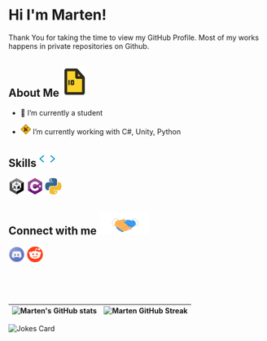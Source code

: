 <h1> Hi I'm Marten!</h1>
<p align="center">
</p>

<div size="20px">  Thank You for taking the time to view my GitHub Profile. Most of my works happens in private repositories on Github.
</div>

<h2> About Me <img src="https://raw.githubusercontent.com/MartenEMD/MartenEMD/main/data/File.gif?token=GHSAT0AAAAAABM6QQYEYMLFH2YTMHXYHYFIYQE72EA" width = 50px></h2>

- 🔭 I’m currently a student
  
- <img width="20px" src="https://raw.githubusercontent.com/MartenEMD/MartenEMD/main/data/Construction.png?token=GHSAT0AAAAAABM6QQYEPCQZWF2OAHPETJI4YQFCIHQ"> I’m currently working with C#, Unity, Python
  

<h2> Skills <img src="https://raw.githubusercontent.com/MartenEMD/MartenEMD/main/data/Code.webp?token=GHSAT0AAAAAABM6QQYFQABOKJS77RC7IEBQYQE7Y2Q" width = 32px> </h2>
<p float="left">
  <img width="32px" src="https://raw.githubusercontent.com/MartenEMD/MartenEMD/main/data/Unity.png?token=GHSAT0AAAAAABM6QQYFB6ZB2ON3Y4PXJ5BQYQE72RA">
  <img width="32px" src="https://raw.githubusercontent.com/MartenEMD/MartenEMD/main/data/C%23.png?token=GHSAT0AAAAAABM6QQYFHT5EFX2QGBYEYMLMYQE723Q">
  <img width="32px" src="https://raw.githubusercontent.com/MartenEMD/MartenEMD/main/data/Python.png?token=GHSAT0AAAAAABM6QQYEBSNNJGCWPRZI4HXCYQE7TSA">
</p>


<h2> Connect with me <img src="https://raw.githubusercontent.com/MartenEMD/MartenEMD/main/data/Connect.gif?token=GHSAT0AAAAAABM6QQYE6QWMHLGJIZCAHV5AYQE7WVQ" width="100px"> </h2>
<p float="left">
  <a href="https://discordapp.com/users/479713616572973086"><img width="32px" src="https://raw.githubusercontent.com/MartenEMD/MartenEMD/main/data/Discord.png?token=GHSAT0AAAAAABM6QQYER5ANQA6W6JWQ6KCKYQFBBEQ"></a>
  <a href="https://www.reddit.com/user/Marten_CSharp"><img width="32px" src="https://raw.githubusercontent.com/MartenEMD/MartenEMD/main/data/Reddit.png?token=GHSAT0AAAAAABM6QQYF7WDXUP7FLE3YHAHUYQFBTEA"></a>
</p>
  
<br>
<br>
<br>

<!--
[![Marten's GitHub Activity Graph](https://activity-graph.herokuapp.com/graph?username=MaykerStudio&theme=tokyonight&count_private=true)](https://git.io/praveenscience)
-->

| ![Marten's GitHub stats](https://github-readme-stats.vercel.app/api?username=MartenEMD&show_icons=true&theme=radical&include_all_commits=true&count_private=true) | ![Marten GitHub Streak](https://github-readme-streak-stats.herokuapp.com/?user=MartenEMD&theme=tokyonight&count_private=true) |
| --- | --- |

![Jokes Card](https://readme-jokes.vercel.app/api?theme=tokyonight)

<!--
Streak missing

| ![Mayke's github stats](https://github-readme-stats.vercel.app/api?username=MaykerStudio&show_icons=true&theme=tokyonight&count_private=true) | ![Mayke GitHub Streak](https://github-readme-streak-stats.herokuapp.com/?user=MaykerStudio&theme=tokyonight&count_private=true) |
| --- | --- |
-->

<br>
